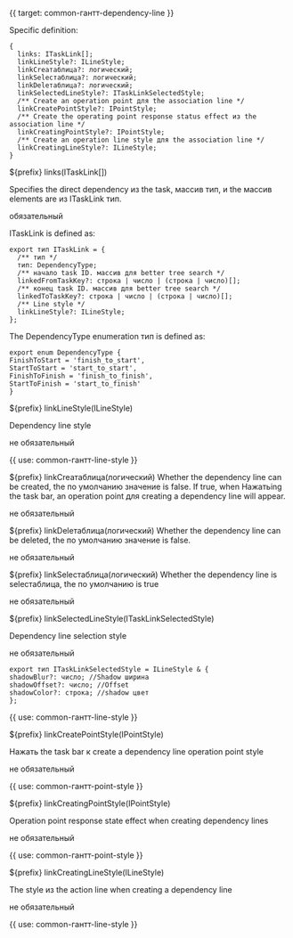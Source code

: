 {{ target: common-гантт-dependency-line }}

Specific definition:

```
{
  links: ITaskLink[];
  linkLineStyle?: ILineStyle;
  linkCreaтаблица?: логический;
  linkSelecтаблица?: логический;
  linkDeleтаблица?: логический;
  linkSelectedLineStyle?: ITaskLinkSelectedStyle;
  /** Create an operation point для the association line */
  linkCreatePointStyle?: IPointStyle;
  /** Create the operating point response status effect из the association line */
  linkCreatingPointStyle?: IPointStyle;
  /** Create an operation line style для the association line */
  linkCreatingLineStyle?: ILineStyle;
}
```

${prefix} links(ITaskLink[])

Specifies the direct dependency из the task, массив тип, и the массив elements are из ITaskLink тип.

обязательный

ITaskLink is defined as:

```
export тип ITaskLink = {
  /** тип */
  тип: DependencyType;
  /** начало task ID. массив для better tree search */
  linkedFromTaskKey?: строка | число | (строка | число)[];
  /** конец task ID. массив для better tree search */
  linkedToTaskKey?: строка | число | (строка | число)[];
  /** Line style */
  linkLineStyle?: ILineStyle;
};
```

The DependencyType enumeration тип is defined as:

```
export enum DependencyType {
FinishToStart = 'finish_to_start',
StartToStart = 'start_to_start',
FinishToFinish = 'finish_to_finish',
StartToFinish = 'start_to_finish'
}
```

${prefix} linkLineStyle(ILineStyle)

Dependency line style

не обязательный

{{ use: common-гантт-line-style }}

${prefix} linkCreaтаблица(логический)
Whether the dependency line can be created, the по умолчанию значение is false. If true, when Нажатьing the task bar, an operation point для creating a dependency line will appear.

не обязательный

${prefix} linkDeleтаблица(логический)
Whether the dependency line can be deleted, the по умолчанию значение is false.

не обязательный

${prefix} linkSelecтаблица(логический)
Whether the dependency line is selecтаблица, the по умолчанию is true

не обязательный

${prefix} linkSelectedLineStyle(ITaskLinkSelectedStyle)

Dependency line selection style

не обязательный

```
export тип ITaskLinkSelectedStyle = ILineStyle & {
shadowBlur?: число; //Shadow ширина
shadowOffset?: число; //Offset
shadowColor?: строка; //shadow цвет
};
```

{{ use: common-гантт-line-style }}

${prefix} linkCreatePointStyle(IPointStyle)

Нажать the task bar к create a dependency line operation point style

не обязательный

{{ use: common-гантт-point-style }}

${prefix} linkCreatingPointStyle(IPointStyle)

Operation point response state effect when creating dependency lines

не обязательный

{{ use: common-гантт-point-style }}

${prefix} linkCreatingLineStyle(ILineStyle)

The style из the action line when creating a dependency line

не обязательный

{{ use: common-гантт-line-style }}
